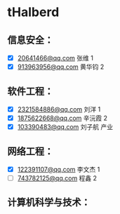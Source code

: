 # tHalberd

## 信息安全：
 - [x] 20641466@qq.com 张维 1
 - [x] 913963956@qq.com 黄华钧 2

## 软件工程：
 - [x] 2321584886@qq.com 刘洋 1
 - [x] 1875622668@qq.com 辛沅霞 2
 - [x] 103390483@qq.com 刘子航 产业

## 网络工程：
 - [x] 122391107@qq.com 李文杰 1
 - [ ] 743782125@qq.com 程鑫 2

## 计算机科学与技术：
